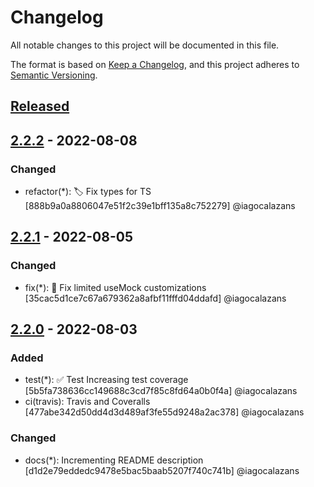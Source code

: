 # Changelog

All notable changes to this project will be documented in this file.

The format is based on [Keep a Changelog](https://keepachangelog.com/en/1.0.0/),
and this project adheres to [Semantic Versioning](https://semver.org/spec/v2.0.0.html).

## [Released]

## [2.2.2] - 2022-08-08

### Changed

- refactor(*): :label: Fix types for TS [888b9a0a8806047e51f2c39e1bff135a8c752279] @iagocalazans

## [2.2.1] - 2022-08-05

### Changed

- fix(*): :bug: Fix limited useMock customizations [35cac5d1ce7c67a679362a8afbf11fffd04ddafd] @iagocalazans

## [2.2.0] - 2022-08-03

### Added

- test(*): ✅ Test Increasing test coverage [5b5fa738636cc149688c3cd7f85c8fd64a0b0f4a] @iagocalazans
- ci(travis): Travis and Coveralls [477abe342d50dd4d3d489af3fe55d9248a2ac378] @iagocalazans

### Changed

- docs(*): Incrementing README description [d1d2e79eddedc9478e5bac5baab5207f740c741b] @iagocalazans

[Released]: https://github.com/iagocalazans/twilio-functions-utils/compare/v2.2.0...HEAD
[2.2.2]: https://github.com/iagocalazans/twilio-functions-utils/compare/v2.2.1...v2.2.2
[2.2.1]: https://github.com/iagocalazans/twilio-functions-utils/compare/v2.2.0...v2.2.1
[2.2.0]: https://github.com/iagocalazans/twilio-functions-utils/compare/v1.0.0...v2.2.0
